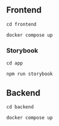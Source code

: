 
## Frontend

```
cd frontend
```

```
docker compose up
```

### Storybook

```
cd app
```

```
npm run storybook
```

## Backend

```
cd backend
```

```
docker compose up
```
